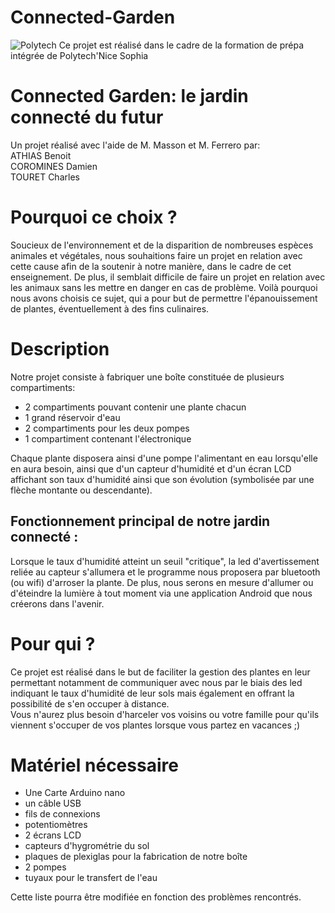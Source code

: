 # Connected-Garden

![Polytech](http://www.polytechnice.fr/jahia/jsp/jahia/templates/inc/img/polytech_nice-sophia.png)
Ce projet est réalisé dans le cadre de la formation de prépa intégrée de Polytech'Nice Sophia

Connected Garden: le jardin connecté du futur  
==
Un projet réalisé avec l'aide de M. Masson et M. Ferrero par:  
ATHIAS Benoit  
COROMINES Damien  
TOURET Charles  

Pourquoi ce choix ?    
==
Soucieux de l'environnement et de la disparition de nombreuses espèces animales et végétales, nous souhaitions faire un projet en relation avec cette cause afin de la soutenir à notre manière, dans le cadre de cet enseignement. De plus, il semblait difficile de faire un projet en relation avec les animaux sans les mettre en danger en cas de problème. Voilà pourquoi nous avons choisis ce sujet, qui a pour but de permettre l'épanouissement de plantes, éventuellement à des fins culinaires.    

Description  
==
Notre projet consiste à fabriquer une boîte constituée de plusieurs compartiments:  
<ul>
<li> 2 compartiments pouvant contenir une plante chacun </li>  
<li> 1 grand réservoir d'eau </li>  
<li> 2 compartiments pour les deux pompes </li>  
<li> 1 compartiment contenant l'électronique </li>   
</ul>  
Chaque plante disposera ainsi d'une pompe l'alimentant en eau lorsqu'elle en aura besoin, ainsi que d'un capteur d'humidité et d'un écran LCD affichant son taux d'humidité ainsi que son évolution (symbolisée par une flèche montante ou descendante).  
  
Fonctionnement principal de notre jardin connecté :   
--
Lorsque le taux d'humidité atteint un seuil "critique", la led d'avertissement reliée au capteur s'allumera et le programme nous proposera par bluetooth (ou wifi) d'arroser la plante. De plus, nous serons en mesure d'allumer ou d'éteindre la lumière à tout moment via une application Android que nous créerons dans l'avenir.   

Pour qui ?  
==
Ce projet est réalisé dans le but de faciliter la gestion des plantes en leur permettant notamment de communiquer avec nous par le biais des led indiquant le taux d'humidité de leur sols mais également en offrant la possibilité de s'en occuper à distance.  
Vous n'aurez plus besoin d'harceler vos voisins ou votre famille pour qu'ils viennent s'occuper de vos plantes lorsque vous partez en vacances ;)   

Matériel nécessaire
==
<ul>
<li> Une Carte Arduino nano </li>  
<li> un câble USB </li>   
<li> fils de connexions </li>
<li> potentiomètres </li>
<li> 2 écrans LCD </li>  
<li> capteurs d'hygrométrie du sol </li>  
<li> plaques de plexiglas pour la fabrication de notre boîte </li>   
<li> 2 pompes </li>  
<li> tuyaux pour le transfert de l'eau </li>        
</ul>  
 
 Cette liste pourra être modifiée en fonction des problèmes rencontrés.
